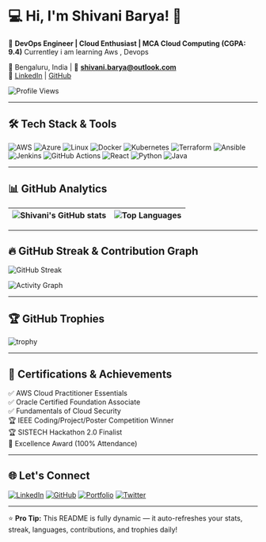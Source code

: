 # 💻 Hi, I'm Shivani Barya! 👋  
🚀 **DevOps Engineer | Cloud Enthusiast | MCA Cloud Computing (CGPA: 9.4)** 
Currentley i am learning Aws , Devops

📍 Bengaluru, India | 📧 **shivani.barya@outlook.com**  
🔗 [LinkedIn](https://www.linkedin.com/in/shivani-barya-2b1736293) | [GitHub](https://github.com/shivanibarya)  

![Profile Views](https://komarev.com/ghpvc/?username=shivanibarya&style=for-the-badge&color=brightgreen)

---

## 🛠️ Tech Stack & Tools  

![AWS](https://img.shields.io/badge/AWS-FF9900?style=for-the-badge&logo=amazonaws&logoColor=white)
![Azure](https://img.shields.io/badge/Azure-0078D4?style=for-the-badge&logo=microsoftazure&logoColor=white)
![Linux](https://img.shields.io/badge/Linux-FCC624?style=for-the-badge&logo=linux&logoColor=black)
![Docker](https://img.shields.io/badge/Docker-2496ED?style=for-the-badge&logo=docker&logoColor=white)
![Kubernetes](https://img.shields.io/badge/Kubernetes-326CE5?style=for-the-badge&logo=kubernetes&logoColor=white)
![Terraform](https://img.shields.io/badge/Terraform-7B42BC?style=for-the-badge&logo=terraform&logoColor=white)
![Ansible](https://img.shields.io/badge/Ansible-EE0000?style=for-the-badge&logo=ansible&logoColor=white)
![Jenkins](https://img.shields.io/badge/Jenkins-D24939?style=for-the-badge&logo=jenkins&logoColor=white)
![GitHub Actions](https://img.shields.io/badge/GitHub%20Actions-2088FF?style=for-the-badge&logo=githubactions&logoColor=white)
![React](https://img.shields.io/badge/React-20232A?style=for-the-badge&logo=react&logoColor=61DAFB)
![Python](https://img.shields.io/badge/Python-3776AB?style=for-the-badge&logo=python&logoColor=white)
![Java](https://img.shields.io/badge/Java-007396?style=for-the-badge&logo=openjdk&logoColor=white)

---

## 📊 GitHub Analytics  

| ![Shivani's GitHub stats](https://github-readme-stats.vercel.app/api?username=shivanibarya&show_icons=true&theme=radical) | ![Top Languages](https://github-readme-stats.vercel.app/api/top-langs/?username=shivanibarya&layout=compact&theme=radical) |
| --- | --- |

---

## 🔥 GitHub Streak & Contribution Graph  

![GitHub Streak](https://streak-stats.demolab.com?user=shivanibarya&theme=radical&border_radius=10)

![Activity Graph](https://github-readme-activity-graph.vercel.app/graph?username=shivanibarya&theme=react-dark)

---

## 🏆 GitHub Trophies  

![trophy](https://github-profile-trophy.vercel.app/?username=shivanibarya&theme=radical&column=7)

---

## 🏅 Certifications & Achievements  

✅ AWS Cloud Practitioner Essentials  
✅ Oracle Certified Foundation Associate  
✅ Fundamentals of Cloud Security  
🏆 IEEE Coding/Project/Poster Competition Winner  
🏆 SISTECH Hackathon 2.0 Finalist  
🏅 Excellence Award (100% Attendance)  

---

## 🌐 Let's Connect  

[![LinkedIn](https://img.shields.io/badge/LinkedIn-0077B5?style=for-the-badge&logo=linkedin&logoColor=white)](https://www.linkedin.com/in/shivani-barya-2b1736293)
[![GitHub](https://img.shields.io/badge/GitHub-181717?style=for-the-badge&logo=github&logoColor=white)](https://github.com/shivanibarya)
[![Portfolio](https://img.shields.io/badge/Portfolio-000000?style=for-the-badge&logo=About.me&logoColor=white)](#)
[![Twitter](https://img.shields.io/badge/Twitter-1DA1F2?style=for-the-badge&logo=twitter&logoColor=white)](#)

---

⭐ **Pro Tip:** This README is fully dynamic — it auto-refreshes your stats, streak, languages, contributions, and trophies daily!  


